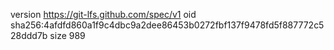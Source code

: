 version https://git-lfs.github.com/spec/v1
oid sha256:4afdfd860a1f9c4dbc9a2dee86453b0272fbf137f9478fd5f887772c528ddd7b
size 989
